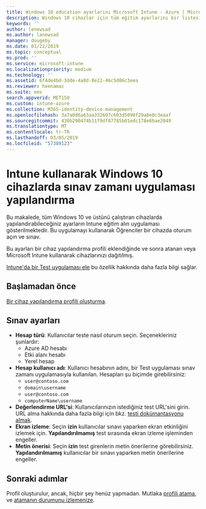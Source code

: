 ```yaml
---
title: Windows 10 education ayarlarını Microsoft Intune - Azure | Microsoft Docs
description: Windows 10 cihazlar için tüm eğitim ayarlarını bir listesini görürsünüz. Bu cihaz yapılandırma profili ayarlarında bir Test uygulaması sınav zamanı uygulamasıyla kullanın, İzleyicisi'nde, test sırasında ekran ve diğer Intune kullanıcıları veya Öğrenciler nasıl oturum seçin.
keywords: ''
author: lenewsad
ms.author: lanewsad
manager: dougeby
ms.date: 01/22/2019
ms.topic: conceptual
ms.prod: ''
ms.service: microsoft-intune
ms.localizationpriority: medium
ms.technology: ''
ms.assetid: 6f4de4bd-3dde-4a8d-8e22-46c5d06c3eea
ms.reviewer: heenamac
ms.suite: ems
search.appverid: MET150
ms.custom: intune-azure
ms.collection: M365-identity-device-management
ms.openlocfilehash: 3a7a0d6a63aa332607c603d5098f29a8e0c3eaaf
ms.sourcegitcommit: 430b290474b11f9df87785b01edc178e6bae2049
ms.translationtype: MT
ms.contentlocale: tr-TR
ms.lasthandoff: 03/05/2019
ms.locfileid: "57389123"
---
```

# <a name="configure-the-take-a-test-app-on-windows-10-devices-using-intune"></a>Intune kullanarak Windows 10 cihazlarda sınav zamanı uygulaması yapılandırma

Bu makalede, tüm Windows 10 ve üstünü çalıştıran cihazlarda yapılandırabileceğiniz ayarların Intune eğitim alın uygulaması gösterilmektedir. Bu uygulamayı kullanarak Öğrenciler bir cihazda oturum açın ve sınav.

Bu ayarları bir cihaz yapılandırma profili eklendiğinde ve sonra atanan veya Microsoft Intune kullanarak cihazlarınızı dağıtılmış.

[Intune'da bir Test uygulaması ele](education-settings-configure.md) bu özellik hakkında daha fazla bilgi sağlar.

## <a name="before-you-begin"></a>Başlamadan önce

[Bir cihaz yapılandırma profili oluşturma](education-settings-configure.md#create-a-device-profile).

## <a name="take-a-test-settings"></a>Sınav ayarları

- **Hesap türü**: Kullanıcılar teste nasıl oturum seçin. Seçenekleriniz şunlardır:
  - Azure AD hesabı
  - Etki alanı hesabı
  - Yerel hesap
- **Hesap kullanıcı adı**: Kullanıcı hesabının adını, bir Test uygulaması sınav zamanı uygulamasıyla kullanılan. Hesapları şu biçimde girebilirsiniz:
  - `user@contoso.com`
  - `domain\username`
  - `user@contoso.com`
  - `computerName\username`
- **Değerlendirme URL'si**: Kullanıcılarınızın istediğiniz test URL'sini girin. URL alma hakkında daha fazla bilgi için bkz. [testi dokümantasyonu almak](https://docs.microsoft.com/education/windows/take-tests-in-windows-10).
- **Ekran izleme**: Seçin **izin** kullanıcılar sınavı yaparken ekran etkinliğini izlemek için. **Yapılandırılmamış** test sırasında ekran izleme işleminden engeller.
- **Metin önerisi**: Seçin **izin** test girenlerin metin önerilerine görebilirsiniz. **Yapılandırılmamış** kullanıcılar bir sınavı yaparken metin önerilerine engeller.

## <a name="next-steps"></a>Sonraki adımlar

Profil oluşturulur, ancak, hiçbir şey henüz yapmadan. Mutlaka [profili atama](device-profile-assign.md), ve [atamanın durumunu izlemenize](device-profile-monitor.md).
